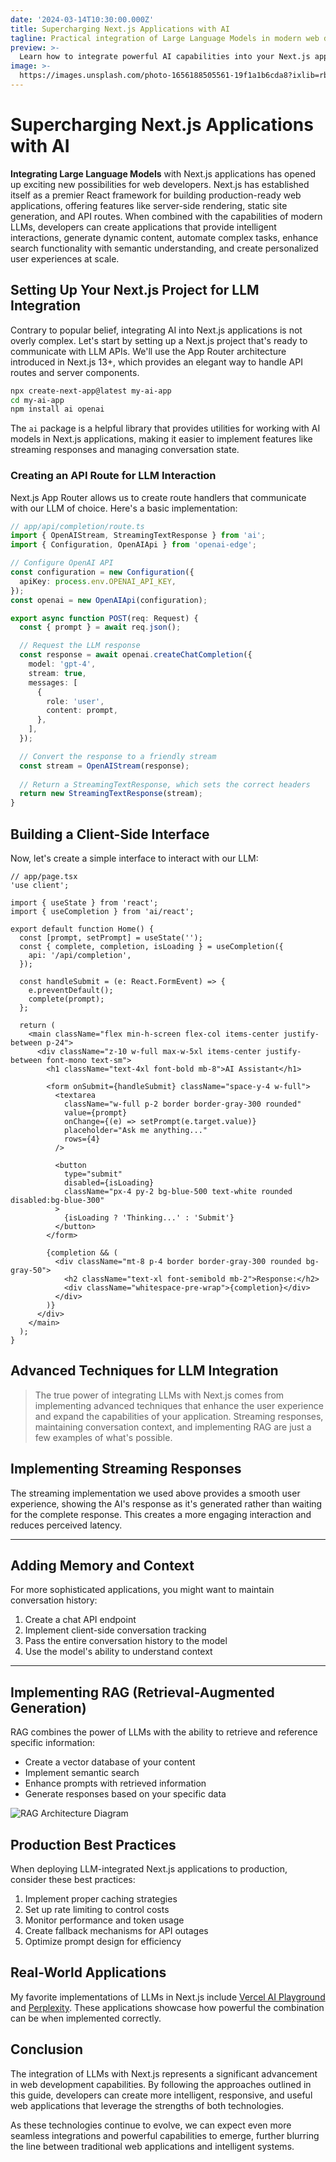 ```yaml
---
date: '2024-03-14T10:30:00.000Z'
title: Supercharging Next.js Applications with AI
tagline: Practical integration of Large Language Models in modern web development
preview: >-
  Learn how to integrate powerful AI capabilities into your Next.js applications. This guide covers everything from basic setup to advanced techniques like streaming responses, RAG implementation, and production best practices for combining the power of Next.js with modern Large Language Models.
image: >-
  https://images.unsplash.com/photo-1656188505561-19f1a1b6cda8?ixlib=rb-1.2.1&ixid=MnwxMjA3fDB8MHxwaG90by1wYWdlfHx8fGVufDB8fHx8&auto=format&fit=crop&w=1632&q=80
---
```

# Supercharging Next.js Applications with AI

**Integrating Large Language Models** with Next.js applications has opened up exciting new possibilities for web developers. Next.js has established itself as a premier React framework for building production-ready web applications, offering features like server-side rendering, static site generation, and API routes. When combined with the capabilities of modern LLMs, developers can create applications that provide intelligent interactions, generate dynamic content, automate complex tasks, enhance search functionality with semantic understanding, and create personalized user experiences at scale.

## Setting Up Your Next.js Project for LLM Integration

Contrary to popular belief, integrating AI into Next.js applications is not overly complex. Let's start by setting up a Next.js project that's ready to communicate with LLM APIs. We'll use the App Router architecture introduced in Next.js 13+, which provides an elegant way to handle API routes and server components.

```bash
npx create-next-app@latest my-ai-app
cd my-ai-app
npm install ai openai
```

The `ai` package is a helpful library that provides utilities for working with AI models in Next.js applications, making it easier to implement features like streaming responses and managing conversation state.

### Creating an API Route for LLM Interaction

Next.js App Router allows us to create route handlers that communicate with our LLM of choice. Here's a basic implementation:

```typescript
// app/api/completion/route.ts
import { OpenAIStream, StreamingTextResponse } from 'ai';
import { Configuration, OpenAIApi } from 'openai-edge';

// Configure OpenAI API
const configuration = new Configuration({
  apiKey: process.env.OPENAI_API_KEY,
});
const openai = new OpenAIApi(configuration);

export async function POST(req: Request) {
  const { prompt } = await req.json();

  // Request the LLM response
  const response = await openai.createChatCompletion({
    model: 'gpt-4',
    stream: true,
    messages: [
      {
        role: 'user',
        content: prompt,
      },
    ],
  });

  // Convert the response to a friendly stream
  const stream = OpenAIStream(response);
  
  // Return a StreamingTextResponse, which sets the correct headers
  return new StreamingTextResponse(stream);
}
```

## Building a Client-Side Interface

Now, let's create a simple interface to interact with our LLM:

```tsx
// app/page.tsx
'use client';

import { useState } from 'react';
import { useCompletion } from 'ai/react';

export default function Home() {
  const [prompt, setPrompt] = useState('');
  const { complete, completion, isLoading } = useCompletion({
    api: '/api/completion',
  });

  const handleSubmit = (e: React.FormEvent) => {
    e.preventDefault();
    complete(prompt);
  };

  return (
    <main className="flex min-h-screen flex-col items-center justify-between p-24">
      <div className="z-10 w-full max-w-5xl items-center justify-between font-mono text-sm">
        <h1 className="text-4xl font-bold mb-8">AI Assistant</h1>
        
        <form onSubmit={handleSubmit} className="space-y-4 w-full">
          <textarea
            className="w-full p-2 border border-gray-300 rounded"
            value={prompt}
            onChange={(e) => setPrompt(e.target.value)}
            placeholder="Ask me anything..."
            rows={4}
          />
          
          <button
            type="submit"
            disabled={isLoading}
            className="px-4 py-2 bg-blue-500 text-white rounded disabled:bg-blue-300"
          >
            {isLoading ? 'Thinking...' : 'Submit'}
          </button>
        </form>
        
        {completion && (
          <div className="mt-8 p-4 border border-gray-300 rounded bg-gray-50">
            <h2 className="text-xl font-semibold mb-2">Response:</h2>
            <div className="whitespace-pre-wrap">{completion}</div>
          </div>
        )}
      </div>
    </main>
  );
}
```

## Advanced Techniques for LLM Integration
> The true power of integrating LLMs with Next.js comes from implementing advanced techniques that enhance the user experience and expand the capabilities of your application. Streaming responses, maintaining conversation context, and implementing RAG are just a few examples of what's possible.

## Implementing Streaming Responses

The streaming implementation we used above provides a smooth user experience, showing the AI's response as it's generated rather than waiting for the complete response. This creates a more engaging interaction and reduces perceived latency.

---

## Adding Memory and Context

For more sophisticated applications, you might want to maintain conversation history:

1. Create a chat API endpoint
2. Implement client-side conversation tracking
3. Pass the entire conversation history to the model
4. Use the model's ability to understand context

---

## Implementing RAG (Retrieval-Augmented Generation)

RAG combines the power of LLMs with the ability to retrieve and reference specific information:

- Create a vector database of your content
- Implement semantic search
- Enhance prompts with retrieved information
- Generate responses based on your specific data

![RAG Architecture Diagram](https://images.unsplash.com/photo-1654475677192-2d869348bb4c?ixlib=rb-1.2.1&ixid=MnwxMjA3fDB8MHxwaG90by1wYWdlfHx8fGVufDB8fHx8&auto=format&fit=crop&w=1170&q=80)

## Production Best Practices

When deploying LLM-integrated Next.js applications to production, consider these best practices:

1. Implement proper caching strategies
2. Set up rate limiting to control costs
3. Monitor performance and token usage
4. Create fallback mechanisms for API outages
5. Optimize prompt design for efficiency

## Real-World Applications

My favorite implementations of LLMs in Next.js include [Vercel AI Playground](https://vercel.ai) and [Perplexity](https://perplexity.ai). These applications showcase how powerful the combination can be when implemented correctly.

## Conclusion

The integration of LLMs with Next.js represents a significant advancement in web development capabilities. By following the approaches outlined in this guide, developers can create more intelligent, responsive, and useful web applications that leverage the strengths of both technologies.

As these technologies continue to evolve, we can expect even more seamless integrations and powerful capabilities to emerge, further blurring the line between traditional web applications and intelligent systems.
